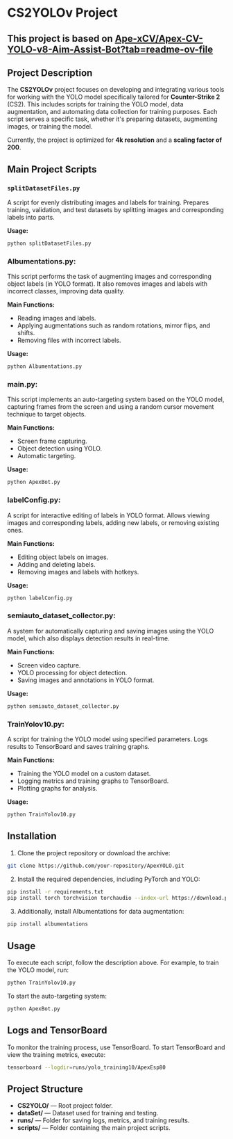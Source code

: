 
# CS2YOLOv Project

## This project is based on [Ape-xCV/Apex-CV-YOLO-v8-Aim-Assist-Bot?tab=readme-ov-file](https://github.com/Ape-xCV/Apex-CV-YOLO-v8-Aim-Assist-Bot?tab=readme-ov-file)


## Project Description

The **CS2YOLOv** project focuses on developing and integrating various tools for working with the YOLO model specifically tailored for **Counter-Strike 2** (CS2). This includes scripts for training the YOLO model, data augmentation, and automating data collection for training purposes. Each script serves a specific task, whether it's preparing datasets, augmenting images, or training the model.

Currently, the project is optimized for **4k resolution** and a **scaling factor of 200**.

## Main Project Scripts

### `splitDatasetFiles.py`

A script for evenly distributing images and labels for training. Prepares training, validation, and test datasets by splitting images and corresponding labels into parts.

**Usage:**
```bash
python splitDatasetFiles.py
```

### Albumentations.py:

This script performs the task of augmenting images and corresponding object labels (in YOLO format). 
It also removes images and labels with incorrect classes, improving data quality.

**Main Functions:**
- Reading images and labels.
- Applying augmentations such as random rotations, mirror flips, and shifts.
- Removing files with incorrect labels.

**Usage:**
```bash
python Albumentations.py
```

### main.py:

This script implements an auto-targeting system based on the YOLO model, capturing frames from the screen and using a random cursor movement technique to target objects.

**Main Functions:**
- Screen frame capturing.
- Object detection using YOLO.
- Automatic targeting.

**Usage:**
```bash
python ApexBot.py
```

### labelConfig.py:

A script for interactive editing of labels in YOLO format. 
Allows viewing images and corresponding labels, adding new labels, or removing existing ones.

**Main Functions:**
- Editing object labels on images.
- Adding and deleting labels.
- Removing images and labels with hotkeys.

**Usage:**
```bash
python labelConfig.py
```

### semiauto_dataset_collector.py:

A system for automatically capturing and saving images using the YOLO model, which also displays detection results in real-time.

**Main Functions:**
- Screen video capture.
- YOLO processing for object detection.
- Saving images and annotations in YOLO format.

**Usage:**
```bash
python semiauto_dataset_collector.py
```

### TrainYolov10.py:

A script for training the YOLO model using specified parameters. 
Logs results to TensorBoard and saves training graphs.

**Main Functions:**
- Training the YOLO model on a custom dataset.
- Logging metrics and training graphs to TensorBoard.
- Plotting graphs for analysis.

**Usage:**
```bash
python TrainYolov10.py
```

## Installation

1. Clone the project repository or download the archive:

```bash
git clone https://github.com/your-repository/ApexYOLO.git
```

2. Install the required dependencies, including PyTorch and YOLO:

```bash
pip install -r requirements.txt
pip install torch torchvision torchaudio --index-url https://download.pytorch.org/whl/cu118
```

3. Additionally, install Albumentations for data augmentation:

```bash
pip install albumentations
```

## Usage

To execute each script, follow the description above. For example, to train the YOLO model, run:

```bash
python TrainYolov10.py
```

To start the auto-targeting system:

```bash
python ApexBot.py
```

## Logs and TensorBoard

To monitor the training process, use TensorBoard. To start TensorBoard and view the training metrics, execute:

```bash
tensorboard --logdir=runs/yolo_training10/ApexEsp80
```

## Project Structure

- **CS2YOLO/** — Root project folder.
- **dataSet/** — Dataset used for training and testing.
- **runs/** — Folder for saving logs, metrics, and training results.
- **scripts/** — Folder containing the main project scripts.


